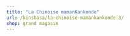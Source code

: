 ```yaml
---
title: "La Chinoise mamanKankonde"
url: /kinshasa/la-chinoise-mamankankonde-3/
shop: grand magasin
---
```

